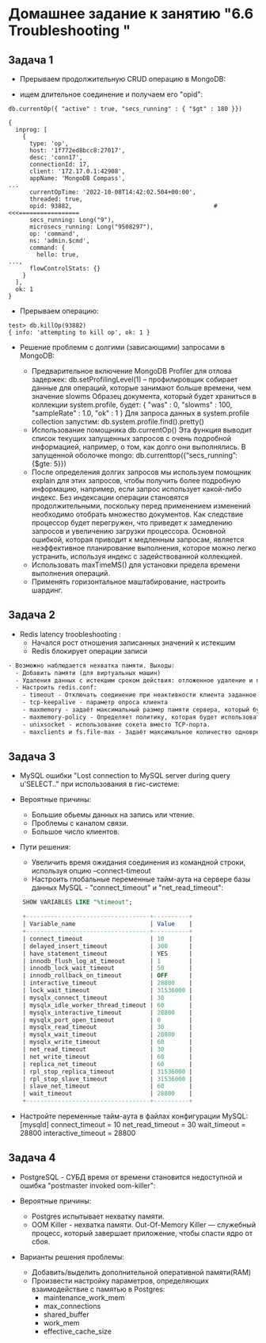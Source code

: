 # Домашнее задание к занятию "6.6 Troubleshooting "

## Задача 1

- Прерываем продолжительную CRUD операцию в MongoDB:

- ищем длительное соединение и получаем его "opid":

```nongo
db.currentOp({ "active" : true, "secs_running" : { "$gt" : 180 }})

{
  inprog: [
    {
      type: 'op',
      host: '1f772ed8bcc8:27017',
      desc: 'conn17',
      connectionId: 17,
      client: '172.17.0.1:42908',
      appName: 'MongoDB Compass',
...
      currentOpTime: '2022-10-08T14:42:02.504+00:00',
      threaded: true,
      opid: 93882,                                        # <<<=================
      secs_running: Long("9"),
      microsecs_running: Long("9508297"),
      op: 'command',
      ns: 'admin.$cmd',
      command: {
        hello: true,
...,
      flowControlStats: {}
    }
  ],
  ok: 1
}

```

- Прерываем операцию:

```mongo
test> db.killOp(93882)
{ info: 'attempting to kill op', ok: 1 }
```

- Решение проблемм с долгими (зависающими) запросами в MongoDB:

  - Предварительное включение MongoDB Profiler для отлова задержек:
    db.setProfilingLevel(1) – профилировщик собирает данные для операций, которые занимают больше времени, чем значение slowms
    Образец документа, который будет храниться в коллекции system.profile, будет:
    { "was" : 0, "slowms" : 100, "sampleRate" : 1.0, "ok" : 1 }
    Для запроса данных в system.profile collection запустим: db.system.profile.find().pretty()
  - Использование помощника db.currentOp()
    Эта функция выводит список текущих запущенных запросов с очень подробной информацией, например, о том, как долго они выполнялись.
    В запущенной оболочке mongo: db.currenttop({“secs_running”: {$gte: 5}})
  - После определения долгих запросов мы используем помощник explain для этих запросов, чтобы получить более подробную информацию, например, если запрос использует какой-либо индекс.
    Без индексации операции становятся продолжительными, поскольку перед применением изменений необходимо отобрать множество документов.
    Как следствие процессор будет перегружен, что приведет к замедлению запросов и увеличению загрузки процессора.
    Основной ошибкой, которая приводит к медленным запросам, является неэффективное планирование выполнения, которое можно легко устранить, используя индекс с задействованной коллекцией.
  - Использовать maxTimeMS() для установки предела времени выполнения операций.
  - Применять горизонтальное маштабирование, настроить шардинг.

## Задача 2

- Redis latency troobleshooting :
  - Начался рост отношения записанных значений к истекшим
  - Redis блокирует операции записи

```txt
- Возможно наблюдается нехватка памяти. Выходы:
  - Добавить памяти (для виртуальных машин)
  - Удаления данных с истекшим сроком действия: отложенное удаление и периодическое удаление:
  - Настроить redis.conf:
    - timeout - Отключать соединение при неактивности клиента заданное количество секунд.
    - tcp-keepalive - параметр опроса клиента
    - maxmemory - задаёт максимальный размер памяти сервера, который будет доступен Redis-у для хранения данных.
    - maxmemory-policy - Определяет политику, которая будет использовать Redis при достижении maxmemory.
    - unixsocket - использование сокета вместо TCP-порта.
    - maxclients и fs.file-max - Задаёт максимальное количество одновременно подключенных клиентов.
```

## Задача 3

- MySQL ошибки "Lost connection to MySQL server during query u'SELECT.." при использования в гис-системе:

- Вероятные причины:
  - Большие обьемы данных на запись или чтение.
  - Проблемы с каналом связи.
  - Большое число клиентов.

- Пути решения:
  - Увеличить время ожидания соединения из командной строки, используя опцию –connect-timeout
  - Настроить глобальные переменные тайм-аута на сервере базы данных MySQL - "connect_timeout" и "net_read_timeout":

```sql
    SHOW VARIABLES LIKE "%timeout";

    +-----------------------------------+----------+
    | Variable_name                     | Value    |
    +-----------------------------------+----------+
    | connect_timeout                   | 10       |
    | delayed_insert_timeout            | 300      |
    | have_statement_timeout            | YES      |
    | innodb_flush_log_at_timeout       | 1        |
    | innodb_lock_wait_timeout          | 50       |
    | innodb_rollback_on_timeout        | OFF      |
    | interactive_timeout               | 28800    |
    | lock_wait_timeout                 | 31536000 |
    | mysqlx_connect_timeout            | 30       |
    | mysqlx_idle_worker_thread_timeout | 60       |
    | mysqlx_interactive_timeout        | 28800    |
    | mysqlx_port_open_timeout          | 0        |
    | mysqlx_read_timeout               | 30       |
    | mysqlx_wait_timeout               | 28800    |
    | mysqlx_write_timeout              | 60       |
    | net_read_timeout                  | 30       |
    | net_write_timeout                 | 60       |
    | replica_net_timeout               | 60       |
    | rpl_stop_replica_timeout          | 31536000 |
    | rpl_stop_slave_timeout            | 31536000 |
    | slave_net_timeout                 | 60       |
    | wait_timeout                      | 28800    |
    +-----------------------------------+----------+
```

- Настройте переменные тайм-аута в файлах конфигурации MySQL:
      [mysqld]
      connect_timeout = 10
      net_read_timeout = 30
      wait_timeout = 28800
      interactive_timeout = 28800

## Задача 4

- PostgreSQL -  СУБД время от времени становится недоступной и ошибка "postmaster invoked oom-killer":

- Вероятные причины:
  - Postgres испытывает нехватку памяти.
  - OOM Killer - нехватка памяти. Out-Of-Memory Killer — служебный процесс, который завершает приложение, чтобы спасти ядро от сбоя.

- Варианты решения проблемы:
  - Добавить/выделить дополнительной оперативной памяти(RAM)
  - Произвести настройку параметров, определяющих взаимодействие с памятью в Postgres:
    - maintenance_work_mem
    - max_connections
    - shared_buffer
    - work_mem
    - effective_cache_size
    

